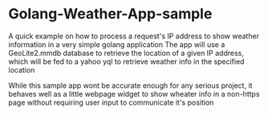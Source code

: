 # Golang-Weather-App-sample
A quick example on how to process a request's IP address to show weather information in a very simple golang application
The app will use a GeoLite2.mmdb database to retrieve the location of a given IP address, which will be fed to a yahoo yql to retrieve weather info in the specified location

While this sample app wont be accurate enough for any serious project, it behaves well as a little webpage widget to show wheater info in a non-https page without requiring user input to communicate it's position
